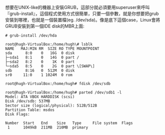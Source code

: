想要在UNIX-like的機器上安裝GRUB，這部分就必須要用superuser來呼叫『grub-install』，這個程式使用方式很簡單，只要一個參數，就是你想要把grub安裝到哪裡，也就是一個裝置檔\(eg. /dev/sda\)。像是底下這個case，Linux會將GRUB安裝到第一個IDE disk的MBR上面:

`# grub-install /dev/hda`



```
root@hugh-VirtualBox:/home/hugh\# lsblk
NAME   MAJ:MIN RM  SIZE RO TYPE MOUNTPOINT
sda      8:0    0   16G  0 disk 
├─sda1   8:1    0   14G  0 part /
├─sda2   8:2    0    1K  0 part 
└─sda5   8:5    0    2G  0 part \[SWAP\]
sdb      8:16   0  512M  0 disk 
sr0     11:0    1 1024M  0 rom
```

`root@hugh-VirtualBox:/home/hugh# fdisk /dev/sdb ` 



```
root@hugh-VirtualBox:/home/hugh# parted /dev/sdb1 -l
Model: ATA VBOX HARDDISK (scsi)
Disk /dev/sdb: 537MB
Sector size (logical/physical): 512B/512B
Partition Table: msdos
Disk Flags: 

Number  Start   End    Size   Type     File system  Flags
 1      1049kB  211MB  210MB  primary

```








